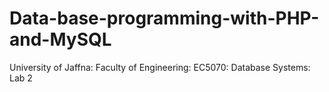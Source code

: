 # Data-base-programming-with-PHP-and-MySQL
University of Jaffna: Faculty of Engineering: EC5070: Database Systems: Lab 2
